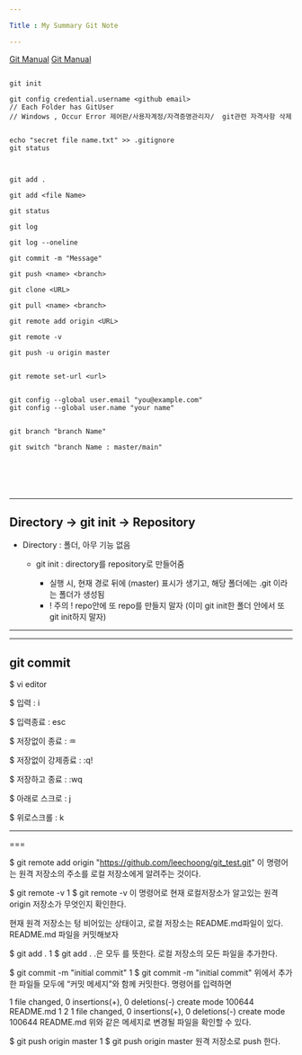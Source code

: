 ```yaml
---

Title : My Summary Git Note

---
```


[Git Manual](https://heecheolman.tistory.com/55)
[Git Manual](https://sukvvon.tistory.com/43)


```

git init

git config credential.username <github email>
// Each Folder has GitUser
// Windows , Occur Error 제어판/사용자계정/자격증명관리자/  git관련 자격사항 삭제


echo "secret file name.txt" >> .gitignore 
git status



git add .

git add <file Name>

git status

git log 

git log --oneline

git commit -m "Message"

git push <name> <branch>

git clone <URL>

git pull <name> <branch>

git remote add origin <URL>

git remote -v

git push -u origin master


git remote set-url <url>


git config --global user.email "you@example.com"
git config --global user.name "your name"


git branch "branch Name"

git switch "branch Name : master/main"






```
---

## Directory → git init → Repository
* Directory : 폴더, 아무 기능 없음
  * git init : directory를 repository로 만들어줌

    * 실행 시, 현재 경로 뒤에 (master) 표시가 생기고, 해당 폴더에는 .git 이라는 폴더가 생성됨
    * ! 주의 ! repo안에 또 repo를 만들지 말자 (이미 git init한 폴더 안에서 또 git init하지 말자)

---

---
## git commit
$ vi editor

$  입력 : i

$  입력종료 : esc

$  저장없이 종료 : ♒

$  저장없이 강제종료 : :q! 

$  저장하고 종료 :  :wq 

$  아래로 스크로 : j

$   위로스크롤 : k

---









===


	
$ git remote add origin "https://github.com/leechoong/git_test.git"
이 명령어는 원격 저장소의 주소를 로컬 저장소에게 알려주는 것이다.

$ git remote -v
1
$ git remote -v
이 명령어로 현재 로컬저장소가 알고있는 원격 origin 저장소가 무엇인지 확인한다.

현재 원격 저장소는 텅 비어있는 상태이고, 로컬 저장소는 README.md파일이 있다. README.md 파일을 커밋해보자

$ git add .
1
$ git add .
.은 모두 를 뜻한다. 로컬 저장소의 모든 파일을 추가한다.

$ git commit -m "initial commit"
1
$ git commit -m "initial commit"
위에서 추가한 파일들 모두에 “커밋 메세지”와 함께 커밋한다.
명령어를 입력하면

1 file changed, 0 insertions(+), 0 deletions(-)
create mode 100644 README.md
1
2
1 file changed, 0 insertions(+), 0 deletions(-)
create mode 100644 README.md
위와 같은 메세지로 변경될 파일을 확인할 수 있다.

$ git push origin master
1
$ git push origin master
원격 저장소로 push 한다.










